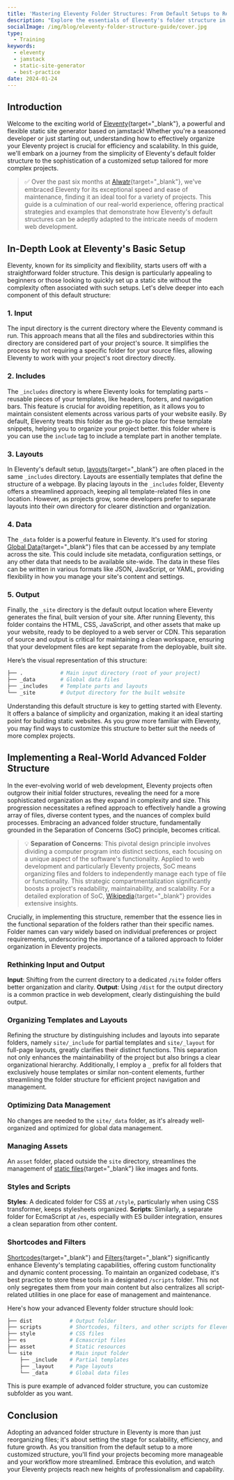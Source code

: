 ```yaml
---
title: 'Mastering Eleventy Folder Structures: From Default Setups to Real-World Best Practices'
description: "Explore the essentials of Eleventy's folder structure in this guide, perfect for optimizing your project's efficiency and scalability. Learn from basic setups to advanced custom structures, ensuring your 11ty site is perfectly organized for peak performance."
socialImage: /img/blog/eleventy-folder-structure-guide/cover.jpg
type:
  - Training
keywords:
  - eleventy
  - jamstack
  - static-site-generator
  - best-practice
date: 2024-01-24
---
```


## Introduction

Welcome to the exciting world of [Eleventy](https://www.11ty.dev/){target="_blank"}, a powerful and flexible static site generator based on jamstack! Whether you're a seasoned developer or just starting out, understanding how to effectively organize your Eleventy project is crucial for efficiency and scalability. In this guide, we'll embark on a journey from the simplicity of Eleventy's default folder structure to the sophistication of a customized setup tailored for more complex projects.

> ✅ Over the past six months at [Alwatr](https://github.com/Alwatr){target="_blank"}, we've embraced Eleventy for its exceptional speed and ease of maintenance, finding it an ideal tool for a variety of projects. This guide is a culmination of our real-world experience, offering practical strategies and examples that demonstrate how Eleventy's default structures can be adeptly adapted to the intricate needs of modern web development.

## In-Depth Look at Eleventy's Basic Setup

Eleventy, known for its simplicity and flexibility, starts users off with a straightforward folder structure. This design is particularly appealing to beginners or those looking to quickly set up a static site without the complexity often associated with such setups. Let's delve deeper into each component of this default structure:

### 1. Input

The input directory is the current directory where the Eleventy command is run. This approach means that all the files and subdirectories within this directory are considered part of your project's source. It simplifies the process by not requiring a specific folder for your source files, allowing Eleventy to work with your project's root directory directly.

### 2. Includes

The `_includes` directory is where Eleventy looks for templating parts – reusable pieces of your templates, like headers, footers, and navigation bars. This feature is crucial for avoiding repetition, as it allows you to maintain consistent elements across various parts of your website easily. By default, Eleventy treats this folder as the go-to place for these template snippets, helping you to organize your project better. this folder where is you can use the `include` tag to include a template part in another template.

### 3. Layouts

In Eleventy's default setup, [layouts](https://www.11ty.dev/docs/layouts/){target="_blank"} are often placed in the same `_includes` directory. Layouts are essentially templates that define the structure of a webpage. By placing layouts in the `_includes` folder, Eleventy offers a streamlined approach, keeping all template-related files in one location. However, as projects grow, some developers prefer to separate layouts into their own directory for clearer distinction and organization.

### 4. Data

The `_data` folder is a powerful feature in Eleventy. It's used for storing [Global Data](https://www.11ty.dev/docs/data-global/){target="_blank"} files that can be accessed by any template across the site. This could include site metadata, configuration settings, or any other data that needs to be available site-wide. The data in these files can be written in various formats like JSON, JavaScript, or YAML, providing flexibility in how you manage your site's content and settings.

### 5. Output

Finally, the `_site` directory is the default output location where Eleventy generates the final, built version of your site. After running Eleventy, this folder contains the HTML, CSS, JavaScript, and other assets that make up your website, ready to be deployed to a web server or CDN. This separation of source and output is critical for maintaining a clean workspace, ensuring that your development files are kept separate from the deployable, built site.

Here’s the visual representation of this structure:

```bash
├── .            # Main input directory (root of your project)
├── _data        # Global data files
├── _includes    # Template parts and layouts
└── _site        # Output directory for the built website
```

Understanding this default structure is key to getting started with Eleventy. It offers a balance of simplicity and organization, making it an ideal starting point for building static websites. As you grow more familiar with Eleventy, you may find ways to customize this structure to better suit the needs of more complex projects.

## Implementing a Real-World Advanced Folder Structure

In the ever-evolving world of web development, Eleventy projects often outgrow their initial folder structures, revealing the need for a more sophisticated organization as they expand in complexity and size. This progression necessitates a refined approach to effectively handle a growing array of files, diverse content types, and the nuances of complex build processes. Embracing an advanced folder structure, fundamentally grounded in the Separation of Concerns (SoC) principle, becomes critical.

> 💡 **Separation of Concerns**: This pivotal design principle involves dividing a computer program into distinct sections, each focusing on a unique aspect of the software's functionality. Applied to web development and particularly Eleventy projects, SoC means organizing files and folders to independently manage each type of file or functionality. This strategic compartmentalization significantly boosts a project's readability, maintainability, and scalability. For a detailed exploration of SoC, [Wikipedia](https://en.wikipedia.org/wiki/Separation_of_concerns){target="_blank"} provides extensive insights.

Crucially, in implementing this structure, remember that the essence lies in the functional separation of the folders rather than their specific names. Folder names can vary widely based on individual preferences or project requirements, underscoring the importance of a tailored approach to folder organization in Eleventy projects.

### Rethinking Input and Output

**Input**: Shifting from the current directory to a dedicated `/site` folder offers better organization and clarity.
**Output**: Using `/dist` for the output directory is a common practice in web development, clearly distinguishing the build output.

### Organizing Templates and Layouts

Refining the structure by distinguishing includes and layouts into separate folders, namely `site/_include` for partial templates and `site/_layout` for full-page layouts, greatly clarifies their distinct functions. This separation not only enhances the maintainability of the project but also brings a clear organizational hierarchy. Additionally, I employ a `_` prefix for all folders that exclusively house templates or similar non-content elements, further streamlining the folder structure for efficient project navigation and management.

### Optimizing Data Management

No changes are needed to the `site/_data` folder, as it's already well-organized and optimized for global data management.

### Managing Assets

An `asset` folder, placed outside the `site` directory, streamlines the management of [static files](https://www.11ty.dev/docs/assets/){target="_blank"} like images and fonts.

### Styles and Scripts

**Styles**: A dedicated folder for CSS at `/style`, particularly when using CSS transformer, keeps stylesheets organized.
**Scripts**: Similarly, a separate folder for EcmaScript at `/es`, especially with ES builder integration, ensures a clean separation from other content.

### Shortcodes and Filters

[Shortcodes](https://www.11ty.dev/docs/shortcodes/){target="_blank"} and [Filters](https://www.11ty.dev/docs/filters/){target="_blank"} significantly enhance Eleventy's templating capabilities, offering custom functionality and dynamic content processing. To maintain an organized codebase, it's best practice to store these tools in a designated `/scripts` folder. This not only segregates them from your main content but also centralizes all script-related utilities in one place for ease of management and maintenance.

Here's how your advanced Eleventy folder structure should look:

```bash
├── dist            # Output folder
├── scripts         # Shortcodes, filters, and other scripts for Eleventy
├── style           # CSS files
├── es              # Ecmascript files
├── asset           # Static resources
└── site            # Main input folder
    ├── _include    # Partial templates
    ├── _layout     # Page layouts
    └── _data       # Global data files
```

This is pure example of advanced folder structure, you can customize subfolder as you want.

## Conclusion

Adopting an advanced folder structure in Eleventy is more than just reorganizing files; it's about setting the stage for scalability, efficiency, and future growth. As you transition from the default setup to a more customized structure, you'll find your projects becoming more manageable and your workflow more streamlined. Embrace this evolution, and watch your Eleventy projects reach new heights of professionalism and capability.
